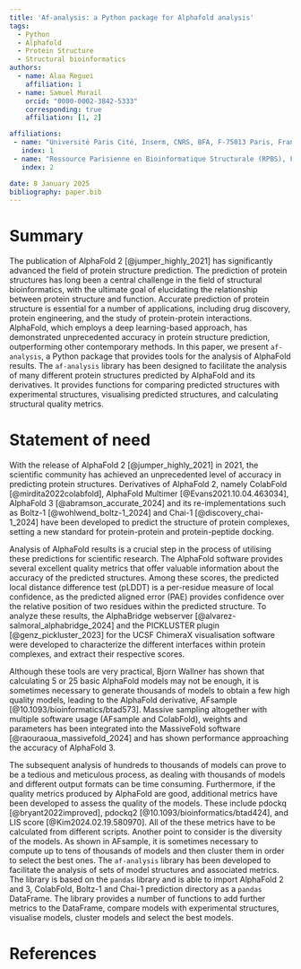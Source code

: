 ```yaml
---
title: 'Af-analysis: a Python package for Alphafold analysis'
tags:
  - Python
  - Alphafold
  - Protein Structure
  - Structural bioinformatics
authors:
  - name: Alaa Reguei
    affiliation: 1
  - name: Samuel Murail
    orcid: "0000-0002-3842-5333"
    corresponding: true
    affiliation: [1, 2]

affiliations:
 - name: "Université Paris Cité, Inserm, CNRS, BFA, F-75013 Paris, France"
   index: 1
 - name: "Ressource Parisienne en Bioinformatique Structurale (RPBS), F-75013 Paris, France."
   index: 2

date: 8 January 2025
bibliography: paper.bib
---
```


# Summary

The publication of AlphaFold 2 [@jumper_highly_2021] has significantly advanced the field of protein structure prediction. The prediction of protein structures has long been a central challenge in the field of structural bioinformatics, with the ultimate goal of elucidating the relationship between protein structure and function. Accurate prediction of protein structure is essential for a number of applications, including drug discovery, protein engineering, and the study of protein-protein interactions. AlphaFold, which employs a deep learning-based approach, has demonstrated unprecedented accuracy in protein structure prediction, outperforming other contemporary methods. In this paper, we present `af-analysis`, a Python package that provides tools for the analysis of AlphaFold results. The `af-analysis` library has been designed to facilitate the analysis of many different protein structures predicted by AlphaFold and its derivatives. It provides functions for comparing predicted structures with experimental structures, visualising predicted structures, and calculating structural quality metrics.

# Statement of need

With the release of AlphaFold 2 [@jumper_highly_2021] in 2021, the scientific community has achieved an unprecedented level of accuracy in predicting protein structures. Derivatives of AlphaFold 2, namely ColabFold [@mirdita2022colabfold], AlphaFold Multimer [@Evans2021.10.04.463034], AlphaFold 3 [@abramson_accurate_2024] and its re-implementations such as Boltz-1 [@wohlwend_boltz-1_2024] and Chai-1 [@discovery_chai-1_2024] have been developed to predict the structure of protein complexes, setting a new standard for protein-protein and protein-peptide docking.

Analysis of AlphaFold results is a crucial step in the process of utilising these predictions for scientific research. The AlphaFold software provides several excellent quality metrics that offer valuable information about the accuracy of the predicted structures. Among these scores, the predicted local distance difference test (pLDDT) is a per-residue measure of local confidence, as the predicted aligned error (PAE) provides confidence over the relative position of two residues within the predicted structure. To analyze these results, the AlphaBridge webserver [@alvarez-salmoral_alphabridge_2024] and the PICKLUSTER plugin [@genz_pickluster_2023] for the UCSF ChimeraX visualisation software were developed to characterize the different interfaces within protein complexes, and extract their respective scores.

Although these tools are very practical, Bjorn Wallner has shown that calculating 5 or 25 basic AlphaFold models may not be enough, it is sometimes necessary to generate thousands of models to obtain a few high quality models, leading to the AlphaFold derivative, AFsample [@10.1093/bioinformatics/btad573]. Massive sampling altogether with multiple software usage (AFsample and ColabFold), weights and parameters has been integrated into the MassiveFold software [@raouraoua_massivefold_2024] and has shown performance approaching the accuracy of AlphaFold 3.


The subsequent analysis of hundreds to thousands of models can prove to be a tedious and meticulous process, as dealing with thousands of models and different output formats can be time consuming.
Furthermore, if the quality metrics produced by AlphaFold are good, additional metrics have been developed to assess the quality of the models. These include pdockq [@bryant2022improved], pdockq2 [@10.1093/bioinformatics/btad424], and LIS score [@Kim2024.02.19.580970]. All of the these metrics have to be calculated from different scripts. Another point to consider is the diversity of the models. As shown in AFsample, it is sometimes necessary to compute up to tens of thousands of models and then cluster them in order to select the best ones. The `af-analysis` library has been developed to facilitate the analysis of sets of model structures and associated metrics. The library is based on the `pandas` library and is able to import AlphaFold 2 and 3, ColabFold, Boltz-1 and Chai-1 prediction directory as a `pandas` DataFrame. The library provides a number of functions to add further metrics to the DataFrame, compare models with experimental structures, visualise models, cluster models and select the best models.

# References